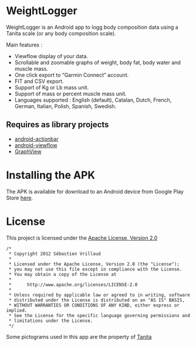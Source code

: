 WeightLogger
============

WeightLogger is an Android app to logg body composition data using a Tanita scale (or any body composition scale).

Main features :
* Viewflow display of your data.
* Scrollable and zoomable graphs of weight, body fat, body water and muscle mass.
* One click export to “Garmin Connect” account.
* FIT and CSV export.
* Support of Kg or Lb mass unit.
* Support of mass or percent muscle mass unit.
* Languages supported : English (default), Catalan, Dutch, French, German, Italian, Polish, Spanish, Swedish.

## Requires as library projects
* [android-actionbar](https://github.com/johannilsson/android-actionbar)
* [android-viewflow](https://github.com/pakerfeldt/android-viewflow)
* [GraphView](https://github.com/renard314/GraphView)

# Installing the APK

The APK is available for download to an Android device from Google Play Store [here](https://play.google.com/store/apps/details?id=org.kochka.android.weightlogger).

# License

This project is licensed under the [Apache License, Version 2.0](http://www.apache.org/licenses/LICENSE-2.0.html)

    /*
     * Copyright 2012 Sébastien Vrillaud
     *
     * Licensed under the Apache License, Version 2.0 (the "License");
     * you may not use this file except in compliance with the License.
     * You may obtain a copy of the License at
     *
     *      http://www.apache.org/licenses/LICENSE-2.0
     *
     * Unless required by applicable law or agreed to in writing, software
     * distributed under the License is distributed on an "AS IS" BASIS,
     * WITHOUT WARRANTIES OR CONDITIONS OF ANY KIND, either express or implied.
     * See the License for the specific language governing permissions and
     * limitations under the License.
     */

Some pictograms used in this app are the property of [Tanita](http://www.tanita.eu)